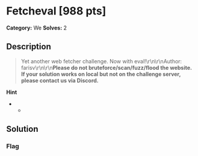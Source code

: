 # Fetcheval [988 pts]

**Category:** We
**Solves:** 2

## Description
>Yet another web fetcher challenge. Now with eval!\r\n\r\nAuthor: farisv\r\n\r\n**Please do not bruteforce/scan/fuzz/flood the website. If your solution works on local but not on the challenge server, please contact us via Discord.**

**Hint**
* -

## Solution

### Flag

